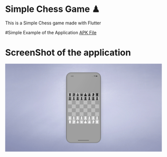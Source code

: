 # Simple Chess Game ♟

This is a Simple Chess game made with Flutter

#Simple Example of the Application
[APK File](https://drive.google.com/file/d/1D8EpOPd0r2sq99EjNkY6e025X280Rsbl/view?usp=sharing)

# ScreenShot of the application
<img  align="left" src="thumba.png"/>
